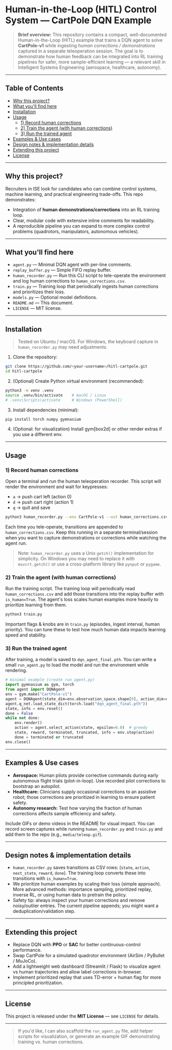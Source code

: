 # Human-in-the-Loop (HITL) Control System — CartPole DQN Example

> **Brief overview:** This repository contains a compact, well-documented Human-in-the-Loop (HITL) example that trains a DQN agent to solve **CartPole-v1** while ingesting *human corrections / demonstrations* captured in a separate teleoperation session. The goal is to demonstrate how human feedback can be integrated into RL training pipelines for safer, more sample-efficient learning — a relevant skill in Intelligent Systems Engineering (aerospace, healthcare, autonomy).

---

## Table of Contents

- [Why this project?](#why-this-project)  
- [What you'll find here](#what-youll-find-here)  
- [Installation](#installation)  
- [Usage](#usage)  
  - [1) Record human corrections](#1-record-human-corrections)  
  - [2) Train the agent (with human corrections)](#2-train-the-agent-with-human-corrections)  
  - [3) Run the trained agent](#3-run-the-trained-agent)  
- [Examples & Use cases](#examples--use-cases)  
- [Design notes & implementation details](#design-notes--implementation-details)  
- [Extending this project](#extending-this-project)  
- [License](#license)

---

## Why this project?

Recruiters in ISE look for candidates who can combine control systems, machine learning, and practical engineering trade-offs. This repo demonstrates:
- Integration of **human demonstrations/corrections** into an RL training loop.  
- Clear, modular code with extensive inline comments for readability.  
- A reproducible pipeline you can expand to more complex control problems (quadrotors, manipulators, autonomous vehicles).

---

## What you'll find here

- `agent.py` — Minimal DQN agent with per-line comments.  
- `replay_buffer.py` — Simple FIFO replay buffer.  
- `human_recorder.py` — Run this CLI script to tele-operate the environment and log human corrections to `human_corrections.csv`.  
- `train.py` — Training loop that periodically ingests human corrections and prioritizes their loss.  
- `models.py` — Optional model definitions.  
- `README.md` — This document.  
- `LICENSE` — MIT license.

---

## Installation

> Tested on Ubuntu / macOS. For Windows, the keyboard capture in `human_recorder.py` may need adjustments.

1. Clone the repository:
```bash
git clone https://github.com/<your-username>/hitl-cartpole.git
cd hitl-cartpole
```

2. (Optional) Create Python virtual environment (recommended):
```bash
python3 -m venv .venv
source .venv/bin/activate    # macOS / Linux
# .venv\Scripts\activate     # Windows (PowerShell)
```

3. Install dependencies (minimal):
```bash
pip install torch numpy gymnasium
```

4. (Optional: for visualization) Install gym[box2d] or other render extras if you use a different env.

---

## Usage

### 1) Record human corrections

Open a terminal and run the human teleoperation recorder. This script will render the environment and wait for keypresses:
- `a` -> push cart left (action 0)  
- `d` -> push cart right (action 1)  
- `q` -> quit and save

```bash
python3 human_recorder.py --env CartPole-v1 --out human_corrections.csv
```

Each time you tele-operate, transitions are appended to `human_corrections.csv`. Keep this running in a separate terminal/session when you want to capture demonstrations or corrections while watching the agent run.

> Note: `human_recorder.py` uses a Unix `getch()` implementation for simplicity. On Windows you may need to replace it with `msvcrt.getch()` or use a cross-platform library like `pynput` or `pygame`.

### 2) Train the agent (with human corrections)

Run the training script. The training loop will periodically read `human_corrections.csv` and add those transitions into the replay buffer with `is_human=True`. The agent's loss scales human examples more heavily to prioritize learning from them.

```bash
python3 train.py
```

Important flags & knobs are in `train.py` (episodes, ingest interval, human priority). You can tune these to test how much human data impacts learning speed and stability.

### 3) Run the trained agent

After training, a model is saved to `dqn_agent_final.pth`. You can write a small `run_agent.py` to load the model and run the environment while rendering.

```python
# minimal example (create run_agent.py)
import gymnasium as gym, torch
from agent import DQNAgent
env = gym.make("CartPole-v1")
agent = DQNAgent(state_dim=env.observation_space.shape[0], action_dim=env.action_space.n)
agent.q_net.load_state_dict(torch.load("dqn_agent_final.pth"))
state, info = env.reset()
done = False
while not done:
    env.render()
    action = agent.select_action(state, epsilon=0.0)  # greedy
    state, reward, terminated, truncated, info = env.step(action)
    done = terminated or truncated
env.close()
```

---

## Examples & Use cases

- **Aerospace:** Human pilots provide corrective commands during early autonomous flight trials (pilot-in-loop). Use recorded pilot corrections to bootstrap an autopilot.  
- **Healthcare:** Clinicians supply occasional corrections to an assistive robot; those corrections are prioritized in learning to ensure patient safety.  
- **Autonomy research:** Test how varying the fraction of human corrections affects sample efficiency and safety.

Include GIFs or demo videos in the README for visual impact. You can record screen captures while running `human_recorder.py` and `train.py` and add them to the repo (e.g., `media/teleop.gif`).

---

## Design notes & implementation details

- `human_recorder.py` saves transitions as CSV rows: (`state`, `action`, `next_state`, `reward`, `done`). The training loop converts these into transitions with `is_human=True`.  
- We prioritize human examples by scaling their loss (simple approach). More advanced methods: importance sampling, prioritized replay, inverse RL, or using human data to pretrain the policy.  
- Safety tip: always inspect your human corrections and remove noisy/outlier entries. The current pipeline appends; you might want a deduplication/validation step.

---

## Extending this project

- Replace DQN with **PPO** or **SAC** for better continuous-control performance.  
- Swap CartPole for a simulated quadrotor environment (AirSim / PyBullet / MuJoCo).  
- Add a lightweight web dashboard (Streamlit / Flask) to visualize agent vs human trajectories and allow label corrections in-browser.  
- Implement prioritized replay that uses TD-error + human flag for more principled prioritization.

---

## License

This project is released under the **MIT License** — see `LICENSE` for details.

---

> If you'd like, I can also scaffold the `run_agent.py` file, add helper scripts for visualization, or generate an example GIF demonstrating training vs. human corrections.
